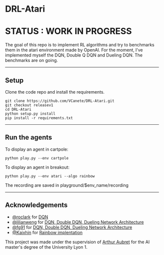 # DRL-Atari

# STATUS : WORK IN PROGRESS

The goal of this repo is to implement RL algorithms and try to benchmarks them in the atari environment made by OpenAI.
For the moment, I've implemented myself the DQN, Double Q DQN and Dueling DQN.
The benchmarks are on going.

----------------
## Setup 


Clone the code repo and install the requirements.

```
git clone https://github.com/VCanete/DRL-Atari.git
git checkout releasev1
cd DRL-Atari
python setup.py install
pip install -r requirements.txt
```
----------------
## Run the agents

To display an agent in cartpole:

```
python play.py --env cartpole
```

To display an agent in breakout:

```
python play.py --env atari --algo rainbow
```

The recording are saved in playground/$env_name/recording

----------------
## Acknowledgements


- [@roclark](https://github.com/roclark) for [DQN](https://github.com/roclark/openai-gym-pytorch/)
- [@lilianweng](https://github.com/lilianweng) for [DQN, Double DQN, Dueling Network Architecture](https://lilianweng.github.io/lil-log/2018/05/05/implementing-deep-reinforcement-learning-models.html)
- [@fg91](https://github.com/fg91) for [DQN, Double DQN, Dueling Network Architecture](https://github.com/fg91/Deep-Q-Learning)
- [@Kaixhin](https://github.com/Kaixhin) for [Rainbow implentation](https://github.com/Kaixhin/Rainbow)
  


This project was made under the supervision of [Arthur Aubret](https://github.com/Aubret) for the AI master's degree of the University Lyon 1.

